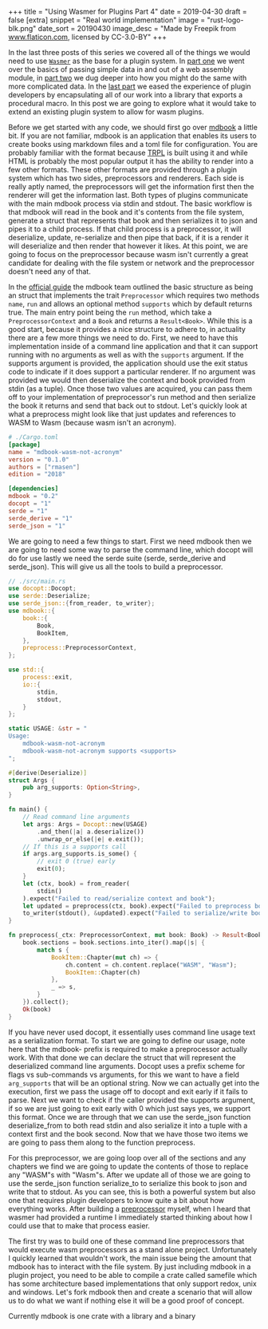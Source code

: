 +++
title = "Using Wasmer for Plugins Part 4"
date = 2019-04-30
draft = false
[extra]
snippet = "Real world implementation"
image = "rust-logo-blk.png"
date_sort = 20190430
image_desc = "Made by Freepik from www.flaticon.com, licensed by CC-3.0-BY"
+++

In the last three posts of this series we covered all of the things we would need to use [`Wasmer`](http://wasmer.io) as the base for a plugin system. In [part one](/blog/wasmer-plugin-pt-1/index.html) we went over the basics of passing simple data in and out of a web assembly module, in [part two](/blog/wasmer-plugin-pt-2/index.html) we dug deeper into how you might do the same with more complicated data. In the [last part](/blog/wasmer-plugin-pt-3/index.html) we eased the experience of plugin developers by encapsulating all of our work into a library that exports a procedural macro. In this post we are going to explore what it would take to extend an existing plugin system to allow for wasm plugins. 

Before we get started with any code, we should first go over [mdbook](https://github.com/rust-lang-nursery/mdBook) a little bit. If you are not familiar, mdbook is an application that enables its users to create books using markdown files and a toml file for configuration. You are probably familiar with the format because [TRPL](https://doc.rust-lang.org/book/index.html) is built using it and while HTML is probably the most popular output it has the ability to render into a few other formats. These other formats are provided through a plugin system which has two sides, preprocessors and renderers. Each side is really aptly named, the preprocessors will get the information first then the renderer will get the information last. Both types of plugins communicate with the main mdbook process via stdin and stdout. The basic workflow is that mdbook will read in the book and it's contents from the file system, generate a struct that represents that book and then serializes it to json and pipes it to a child process. If that child process is a preprocessor, it will deserialize, update, re-serialize and then pipe that back, if it is a render it will deserialize and then render that however it likes. At this point, we are going to focus on the preprocessor because wasm isn't currently a great candidate for dealing with the file system or network and the preprocessor doesn't need any of that. 

In the [official guide](https://rust-lang-nursery.github.io/mdBook/for_developers/preprocessors.html) the mdbook team outlined the basic structure as being an struct that implements the trait `Preprocessor` which requires two methods `name`, `run` and allows an optional method `supports` which by default returns true. The main entry point being the `run` method, which take a `PreprocessorContext` and a `Book` and returns a `Result<Book>`. While this is a good start, because it provides a nice structure to adhere to, in actuality there are a few more things we need to do. First, we need to have this implementation inside of a command line application and that it can support running with no arguments as well as with the `supports` argument. If the supports argument is provided, the application should use the exit status code to indicate if it does support a particular renderer. If no argument was provided we would then deserialize the context and book provided from stdin (as a tuple). Once those two values are acquired, you can pass them off to your implementation of preprocessor's run method and then serialize the book it returns and send that back out to stdout. Let's quickly look at what a preprocess might look like that just updates and references to WASM to Wasm (because wasm isn't an acronym).

``` toml
# ./Cargo.toml
[package]
name = "mdbook-wasm-not-acronym"
version = "0.1.0"
authors = ["rmasen"]
edition = "2018"

[dependencies]
mdbook = "0.2"
docopt = "1"
serde = "1"
serde_derive = "1"
serde_json = "1"
```
We are going to need a few things to start. First we need mdbook then we are going to need some way to parse the command line, which docopt will do for use lastly we need the serde suite (serde, serde_derive and serde_json). This will give us all the tools to build a preprocessor.

```rust
// ./src/main.rs
use docopt::Docopt;
use serde::Deserialize;
use serde_json::{from_reader, to_writer};
use mdbook::{
    book::{
        Book,
        BookItem,
    },
    preprocess::PreprocessorContext,
};

use std::{
    process::exit,
    io::{
        stdin,
        stdout,
    }
};

static USAGE: &str = "
Usage:
    mdbook-wasm-not-acronym
    mdbook-wasm-not-acronym supports <supports>
";

#[derive(Deserialize)]
struct Args {
    pub arg_supports: Option<String>,
}

fn main() {
    // Read command line arguments
    let args: Args = Docopt::new(USAGE)
        .and_then(|a| a.deserialize())
        .unwrap_or_else(|e| e.exit());
    // If this is a supports call
    if args.arg_supports.is_some() {
        // exit 0 (true) early
        exit(0);
    }
    let (ctx, book) = from_reader(
        stdin()
    ).expect("Failed to read/serialize context and book");
    let updated = preprocess(ctx, book).expect("Failed to preprocess book");
    to_writer(stdout(), &updated).expect("Failed to serialize/write book");
}

fn preprocess(_ctx: PreprocessorContext, mut book: Book) -> Result<Book, String> {
    book.sections = book.sections.into_iter().map(|s| {
        match s {
            BookItem::Chapter(mut ch) => {
                ch.content = ch.content.replace("WASM", "Wasm");
                BookItem::Chapter(ch)
            },
            _ => s,
        }
    }).collect();
    Ok(book)
}
```

If you have never used docopt, it essentially uses command line usage text as a serialization format. To start we are going to define our usage, note here that the mdbook- prefix is required to make a preprocessor actually work. With that done we can declare the struct that will represent the deserialized command line arguments. Docopt uses a prefix scheme for flags vs sub-commands vs arguments, for this we want to have a field `arg_supports` that will be an optional string. Now we can actually get into the execution, first we pass the usage off to docopt and exit early if it fails to parse. Next we want to check if the caller provided the supports argument, if so we are just going to exit early with 0 which just says yes, we support this format. Once we are through that we can use the serde_json function deserialize_from to both read stdin and also serialize it into a tuple with a context first and the book second. Now that we have those two items we are going to pass them along to the function preprocess. 

For this preprocessor, we are going loop over all of the sections and any chapters we find we are going to update the contents of those to replace any "WASM"s with "Wasm"s. After we update all of those we are going to use the serde_json function serialize_to to serialize this book to json and write that to stdout. As you can see, this is both a powerful system but also one that requires plugin developers to know quite a bit about how everything works. After building a [preprocessor](https://github.com/FreeMasen/mdbook-presentation-preprocessor) myself, when I heard that wasmer had provided a runtime I immediately started thinking about how I could use that to make that process easier.

The first try was to build one of these command line preprocessors that would execute wasm preprocessors as a stand alone project. Unfortunately I quickly learned that wouldn't work, the main issue being the amount that mdbook has to interact with the file system. By just including mdbook in a plugin project, you need to be able to compile a crate called samefile which has some architecture based implementations that only support redox, unix and windows. Let's fork mdbook then and create a scenario that will allow us to do what we want if nothing else it will be a good proof of concept.

Currently mdbook is one crate with a library and a binary 